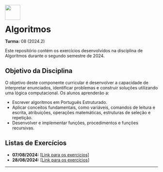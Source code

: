<p align="left">
  <img src="https://upload.wikimedia.org/wikipedia/commons/3/3f/Instituto_Federal_Farroupilha_-_Marca_Vertical_2015.svg" width="50"/> <h1 style="display: inline;">Algoritmos</h1>
</p>

**Turma:** 08 (2024.2)

Este repositório contém os exercícios desenvolvidos na disciplina de Algoritmos durante o segundo semestre de 2024.

## Objetivo da Disciplina

O objetivo deste componente curricular é desenvolver a capacidade de interpretar enunciados, identificar problemas e construir soluções utilizando uma lógica computacional. Os alunos aprenderão a:

- Escrever algoritmos em Português Estruturado.
- Aplicar conceitos fundamentais, como variáveis, comandos de leitura e escrita, atribuições, operações matemáticas, estruturas de seleção e repetição.
- Desenvolver e implementar funções, procedimentos e funções recursivas.

## Listas de Exercícios

- **07/08/2024:** [[Link para os exercícios](https://github.com/oBryam/Algoritmos/blob/main/Lista%201/lista1.md)]
- **28/08/2024:** [[Link para os exercícios](https://github.com/oBryam/Algoritmos/blob/main/Lista%201/lista2.md)]

___
